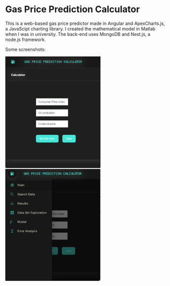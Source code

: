 <h1> Gas Price Prediction Calculator</h1>

This is a web-based gas price predictor made in Angular and ApexCharts.js, a JavaScipt charting library.
I created the mathematical model in Matlab when I was in university. The back-end uses MongoDB and Nest.js, a node.js
framework.

Some screenshots: 

<img src="https://github.com/nour-habib/gas-price-prediction-angular/blob/main/calc.png" width="300"></img>
<img src="https://github.com/nour-habib/gas-price-prediction-angular/blob/main/menu.png" width="300"></img>


